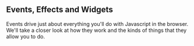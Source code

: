 
## Events, Effects and Widgets

Events drive just about everything you'll do with Javascript in the browser. We'll take a closer look at how they work and the kinds of things that they allow you to do.
